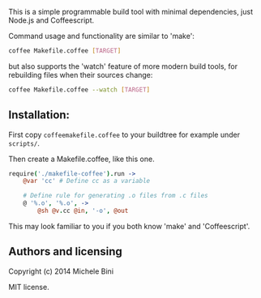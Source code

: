 This is a simple programmable build tool with minimal dependencies, just Node.js and Coffeescript.

Command usage and functionality are similar to 'make':

```sh
coffee Makefile.coffee [TARGET]
```

but also supports the 'watch' feature of more modern build tools, for rebuilding files when their sources change:

```sh
coffee Makefile.coffee --watch [TARGET]
```

## Installation:

First copy `coffeemakefile.coffee` to your buildtree for example under `scripts/`.

Then create a Makefile.coffee, like this one. 

```coffee
require('./makefile-coffee').run ->
	@var 'cc' # Define cc as a variable

	# Define rule for generating .o files from .c files
	@ '%.o', '%.o', ->
		@sh @v.cc @in, '-o', @out

```

This may look familiar to you if you both know 'make' and 'Coffeescript'.


## Authors and licensing

Copyright (c) 2014 Michele Bini

MIT license.
